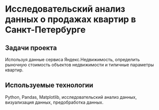 # Исследовательский анализ данных о продажах квартир в Санкт-Петербурге


## Задачи проекта
Используя данные сервиса Яндекс.Недвижимость, определить рыночную стоимость объектов недвижимости и типичные параметры квартир.
## Используемые технологии
Python, Pandas, Matplotlib, исследовательский анализ данных, визуализация данных, предобработка данных.
